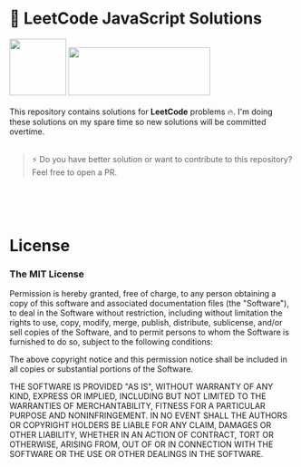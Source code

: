 # 🦄 LeetCode JavaScript Solutions

<div>
<img src="https://upload.wikimedia.org/wikipedia/commons/6/6a/JavaScript-logo.png" width="100" height="100"/>
<img src="https://miro.medium.com/max/2720/1*gBkMCGTAdSk4tu17SCa7RQ.png" width="250" height="85"/>
</div>
</br>
This repository contains solutions for <b>LeetCode</b> problems 🔥. I'm doing these solutions on my spare time so new solutions will be committed overtime.

</br>
</br>

>⚡ Do you have better solution or want to contribute to this repository? Feel free to open a PR.

</br>
</br>
</br>

# License
### The MIT License
Permission is hereby granted, free of charge, to any person obtaining a copy of this software and associated documentation files (the "Software"), to deal in the Software without restriction, including without limitation the rights to use, copy, modify, merge, publish, distribute, sublicense, and/or sell copies of the Software, and to permit persons to whom the Software is furnished to do so, subject to the following conditions:

The above copyright notice and this permission notice shall be included in all copies or substantial portions of the Software.

THE SOFTWARE IS PROVIDED "AS IS", WITHOUT WARRANTY OF ANY KIND, EXPRESS OR IMPLIED, INCLUDING BUT NOT LIMITED TO THE WARRANTIES OF MERCHANTABILITY, FITNESS FOR A PARTICULAR PURPOSE AND NONINFRINGEMENT. IN NO EVENT SHALL THE AUTHORS OR COPYRIGHT HOLDERS BE LIABLE FOR ANY CLAIM, DAMAGES OR OTHER LIABILITY, WHETHER IN AN ACTION OF CONTRACT, TORT OR OTHERWISE, ARISING FROM, OUT OF OR IN CONNECTION WITH THE SOFTWARE OR THE USE OR OTHER DEALINGS IN THE SOFTWARE.

